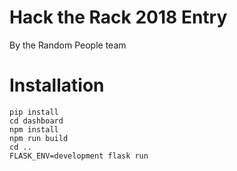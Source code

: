 # Hack the Rack 2018 Entry

By the Random People team

# Installation

```
pip install
cd dashboard
npm install
npm run build
cd ..
FLASK_ENV=development flask run
```
